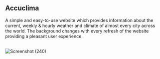 <h2>Accuclima</h2>
A simple and easy-to-use website which provides information about the current, weekly & hourly weather and climate of almost every city across the world. The background changes with every refresh of the website providing a pleasant user experience.<br>

<br>![Screenshot (240)](https://user-images.githubusercontent.com/84090655/135657404-4b4e6050-cc49-45b2-96c7-2beda2eda0bb.png)
